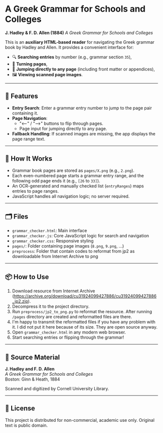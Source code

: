 # A Greek Grammar for Schools and Colleges
**J. Hadley & F. D. Allen (1884)**  *A Greek Grammar for Schools and Colleges*

This is an **auxiliary HTML-based reader** for navigating the Greek grammar book by Hadley and Allen. It provides a convenient interface for:

- 🔍 **Searching entries** by number (e.g., grammar section `35`),
- 📖 **Turning pages**,
- 🔢 **Jumping directly to any page** (including front matter or appendices),
- 🖼️ **Viewing scanned page images**.

---

## 📁 Features

- **Entry Search**: Enter a grammar entry number to jump to the page pair containing it.
- **Page Navigation**:
  - "⟵" / "⟶" buttons to flip through pages.
  - Page input for jumping directly to any page.
- **Fallback Handling**: If scanned images are missing, the app displays the page range text.

---

## 🔧 How It Works

- Grammar book pages are stored as `pages/X.png` (e.g., `2.png`).
- Each even-numbered page starts a grammar entry range, and the following odd page ends it (e.g., `[26` to `33]`).
- An OCR-generated and manually checked list (`entryRanges`) maps entries to page ranges.
- JavaScript handles all navigation logic; no server required.

---

## 🗂️ Files

- `grammar_checker.html`: Main interface
- `grammar_checker.js`: Core JavaScript logic for search and navigation
- `grammar_checker.css`: Responsive styling
- `pages/`: Folder containing page images (`8.png`, `9.png`, …)
- `preprocess`: Folder that contain codes to reformat from jp2 as downloadable from Internet Archive to png
---

## 📦 How to Use

1. Download resource from Internet Archive (https://archive.org/download/cu31924099427886/cu31924099427886_jp2.zip). 
2. Decompress it to the project directory. 
3. Run `preprocess/jp2_to_png.py` to reformat the resource. After running `/pages` directory are created and reformatted files are there.
4. I'm happy to transmit the reformatted files if you have any problem with it. I did not put it here because of its size. They are open source anyway. 
5. Open `grammar_checker.html` in any modern web browser.
6. Start searching entries or flipping through the grammar!

---

## 📘 Source Material

**J. Hadley and F. D. Allen**  
*A Greek Grammar for Schools and Colleges*  
Boston: Ginn & Heath, 1884

Scanned and digitized by Cornell University Library. 

---

## 📝 License

This project is distributed for non-commercial, academic use only. Original text is public domain.
